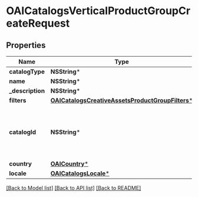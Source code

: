 # OAICatalogsVerticalProductGroupCreateRequest

## Properties
Name | Type | Description | Notes
------------ | ------------- | ------------- | -------------
**catalogType** | **NSString*** |  | 
**name** | **NSString*** |  | 
**_description** | **NSString*** |  | [optional] 
**filters** | [**OAICatalogsCreativeAssetsProductGroupFilters***](OAICatalogsCreativeAssetsProductGroupFilters.md) |  | 
**catalogId** | **NSString*** | Catalog id pertaining to the creative assets product group. | 
**country** | [**OAICountry***](OAICountry.md) |  | 
**locale** | [**OAICatalogsLocale***](OAICatalogsLocale.md) |  | 

[[Back to Model list]](../README.md#documentation-for-models) [[Back to API list]](../README.md#documentation-for-api-endpoints) [[Back to README]](../README.md)


